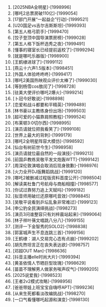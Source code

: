 
1. [2025NBA全明星]-[1998996]
1. [哪吒2总票房破110亿]-[1999054]
1. [17部门开展“一起益企”行动]-[1999521]
1. [U20国足vs吉尔吉斯斯坦]-[1999393]
1. [第五人格弓箭手]-[1999470]
1. [饺子登顶中国导演票房榜]-[1999028]
1. [第五人格下饭杯选秀之夜]-[1999491]
1. [懂事的寝室长已经提前返校了]-[1999294]
1. [就是哪吒乐器版]-[1998900]
1. [王鹤棣进球了]-[1999112]
1. [燕云十六声1.5版本]-[1998451]
1. [外国人体验咚咚咚]-[1999417]
1. [哪吒2美国热映观众评价太棒了]-[1999030]
1. [等到杨雪cos敖闰了]-[1998728]
1. [驻美大使评价哪吒2爆火]-[1999214]
1. [卜冠今好敢说]-[1998898]
1. [恋爱和战斗都要和平精英]-[1999489]
1. [林书豪以主教练身份出场]-[1999503]
1. [超可爱的小猫靠肩照教程]-[1999524]
1. [布莱顿3:0切尔西]-[1998995]
1. [演员请就位把我看笑了]-[1999108]
1. [世界上最大的背刺]-[1999179]
1. [哪吒2全明星阵容大模仿]-[1998592]
1. [仙台有树前世今生]-[1998958]
1. [演员请就位最自然的一段演技]-[1999213]
1. [前国乒教练吴敬平发文炮轰WTT]-[1999142]
1. [周深伦敦演唱会取消后现身致歉]-[1998976]
1. [火力全开DJ版舞蹈挑战]-[1999120]
1. [哪吒2被删减过程版资料首度公开]-[1998504]
1. [解读美杜鲁门号航母与商船相撞]-[1998577]
1. [你试过靠努力追上天赋吗]-[1999182]
1. [拟音师用破烂还原哪吒音效]-[1998845]
1. [吴敬平说看到乒坛乱象非常难过]-[1999123]
1. [申公豹全民演绎挑战]-[1998273]
1. [演员3问谁整容只有刘梓晨站起来]-[1999064]
1. [林子祥叶蒨文唱跳八分八]-[1999155]
1. [测评一下金智秀的SOLO2]-[1998838]
1. [郭富城声生不息连跳三首]-[1999156]
1. [王鹤棣：湖人交易完心态有点崩]-[1999202]
1. [胡先煦坦言正在丧失表达欲]-[1998757]
1. [邓超OUT Man]-[1998636]
1. [抖音主播elle时尚大片]-[1999394]
1. [黄圣依情人节晒巨型玫瑰]-[1998629]
1. [苗苗不理解男人做家务唉声叹气]-[1999205]
1. [2025说爱我]-[1998523]
1. [王者2v2模式攻略]-[1998956]
1. [爸爸带娃上班宝宝自嗨哼APT]-[1999236]
1. [从来生死都看淡改编挑战]-[1998270]
1. [一口气看懂哪吒起源和演变]-[1998130]
